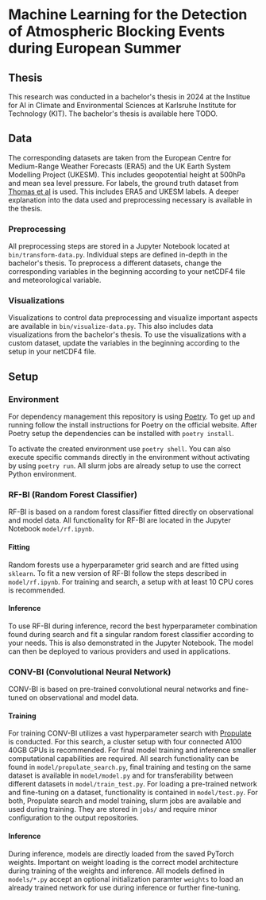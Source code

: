 # Machine Learning for the Detection of Atmospheric Blocking Events during European Summer

## Thesis

This research was conducted in a bachelor's thesis in 2024 at the Institue for AI in Climate and Environmental Sciences at Karlsruhe Institute for Technology (KIT). The bachelor's thesis is available here TODO.

## Data

The corresponding datasets are taken from the European Centre for Medium-Range Weather Forecasts (ERA5) and the UK Earth System Modelling Project (UKESM). This includes geopotential height at 500hPa and mean sea level pressure. For labels, the ground truth dataset from [Thomas et al](https://doi.org/10.5194/wcd-2-581-2021) is used. This includes ERA5 and UKESM labels. A deeper explanation into the data used and preprocessing necessary is available in the thesis.

### Preprocessing

All preprocessing steps are stored in a Jupyter Notebook located at `bin/transform-data.py`. Individual steps are defined in-depth in the bachelor's thesis. To preprocess a different datasets, change the corresponding variables in the beginning according to your netCDF4 file and meteorological variable.

### Visualizations

Visualizations to control data preprocessing and visualize important aspects are available in `bin/visualize-data.py`. This also includes data visualizations from the bachelor's thesis. To use the visualizations with a custom dataset, update the variables in the beginning according to the setup in your netCDF4 file.

## Setup

### Environment

For dependency management this repository is using [Poetry](https://python-poetry.org/). To get up and running follow the install instructions for Poetry on the official website. After Poetry setup the dependencies can be installed with `poetry install`.

To activate the created environment use `poetry shell`. You can also execute specific commands directly in the environment without activating by using `poetry run`. All slurm jobs are already setup to use the correct Python environment.

### RF-BI (Random Forest Classifier)

RF-BI is based on a random forest classifier fitted directly on observational and model data. All functionality for RF-BI are located in the Jupyter Notebook `model/rf.ipynb`.

#### Fitting

Random forests use a hyperparameter grid search and are fitted using `sklearn`. To fit a new version of RF-BI follow the steps described in `model/rf.ipynb`. For training and search, a setup with at least 10 CPU cores is recommended.

#### Inference

To use RF-BI during inference, record the best hyperparameter combination found during search and fit a singular random forest classifier according to your needs. This is also demonstrated in the Jupyter Notebook. The model can then be deployed to various providers and used in applications.

### CONV-BI (Convolutional Neural Network)

CONV-BI is based on pre-trained convolutional neural networks and fine-tuned on observational and model data.

#### Training

For training CONV-BI utilizes a vast hyperparameter search with [Propulate](https://propulate.readthedocs.io/en/latest/) is conducted. For this search, a cluster setup with four connected A100 40GB GPUs is recommended. For final model training and inference smaller computational capabilities are required. All search functionality can be found in `model/propulate_search.py`, final training and testing on the same dataset is available in `model/model.py` and for transferability between different datasets in `model/train_test.py`. For loading a pre-trained network and fine-tuning on a dataset, functionality is contained in `model/test.py`. For both, Propulate search and model training, slurm jobs are available and used during training. They are stored in `jobs/` and require minor configuration to the output repositories.

#### Inference

During inference, models are directly loaded from the saved PyTorch weights. Important on weight loading is the correct model architecture during training of the weights and inference. All models defined in `models/*.py` accept an optional initialization paramter `weights` to load an already trained network for use during inference or further fine-tuning.